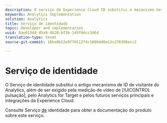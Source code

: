 ```yaml
---
description: O serviço da Experience Cloud ID substitui o mecanismo herdado da ID de visitante do Analytics e é exigido pela medição de vídeo de heartbeat, pelo Analytics for Target e pelos futuros serviços e integrações principais da Experience Cloud.
keywords: Analytics Implementation
solution: Analytics
title: Serviço de identidade
topic: Developer and implementation
uuid: 8ae013d4-d5a9-4b20-bf3b-145f0dcc3d6d
translation-type: tm+mt
source-git-commit: 16ba0b12e0f70112f4c10804d0a13c278388ecc2

---
```



# Serviço de identidade

O Serviço de identidade substitui o antigo mecanismo de ID de visitante do Analytics, além de ser exigido pela medição de vídeo de [!UICONTROL pulsação], pelo Analytics for Target e pelos futuros serviços principais e integrações da Experience Cloud.

Consulte Serviço [de](https://marketing.adobe.com/resources/help/en_US/mcvid/) identidade para obter a documentação do produto sobre este serviço.
